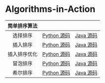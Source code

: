 # Algorithms-in-Action
| 简单排序算法 |  |  |
|:---:|:---:|:---:|
| 选择排序 | [Python 源码](https://github.com/tyrotalk/Algorithms-in-Action/tree/master/01-Sorting-Basic/Code-Python/selection_sort) | [Java 源码](https://github.com/tyrotalk/Algorithms-in-Action/tree/master/01-Sorting-Basic/Code-Java/src/sortingBasic/selectionSort) |
| 插入排序 | [Python 源码](https://github.com/tyrotalk/Algorithms-in-Action/tree/master/01-Sorting-Basic/Code-Python/insertion_sort) | [Java 源码](https://github.com/tyrotalk/Algorithms-in-Action/tree/master/01-Sorting-Basic/Code-Java/src/sortingBasic/insertionSort) |
| 插入排序优化 | [Python 源码](https://github.com/tyrotalk/Algorithms-in-Action/tree/master/01-Sorting-Basic/Code-Python/insertion_sort_advance) | [Java 源码](https://github.com/tyrotalk/Algorithms-in-Action/tree/master/01-Sorting-Basic/Code-Java/src/sortingBasic/insertionSortAdvance) |
| 冒泡排序 | [Python 源码](https://github.com/tyrotalk/Algorithms-in-Action/tree/master/01-Sorting-Basic/Code-Python/bubble_sort) | [Java 源码](https://github.com/tyrotalk/Algorithms-in-Action/tree/master/01-Sorting-Basic/Code-Java/src/sortingBasic/bubbleSort) |
| 希尔排序 | [Python 源码](https://github.com/tyrotalk/Algorithms-in-Action/tree/master/01-Sorting-Basic/Code-Python/shell_sort) | [Java 源码](https://github.com/tyrotalk/Algorithms-in-Action/tree/master/01-Sorting-Basic/Code-Java/src/sortingBasic/shellSort) |